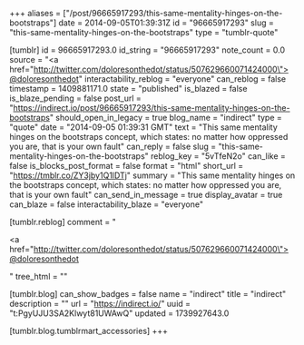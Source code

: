 +++
aliases = ["/post/96665917293/this-same-mentality-hinges-on-the-bootstraps"]
date = 2014-09-05T01:39:31Z
id = "96665917293"
slug = "this-same-mentality-hinges-on-the-bootstraps"
type = "tumblr-quote"

[tumblr]
id = 96665917293.0
id_string = "96665917293"
note_count = 0.0
source = "<a href=\"http://twitter.com/doloresonthedot/status/507629660071424000\">@doloresonthedot</a>"
interactability_reblog = "everyone"
can_reblog = false
timestamp = 1409881171.0
state = "published"
is_blazed = false
is_blaze_pending = false
post_url = "https://indirect.io/post/96665917293/this-same-mentality-hinges-on-the-bootstraps"
should_open_in_legacy = true
blog_name = "indirect"
type = "quote"
date = "2014-09-05 01:39:31 GMT"
text = "This same mentality hinges on the bootstraps concept, which states: no matter how oppressed you are, that is your own fault"
can_reply = false
slug = "this-same-mentality-hinges-on-the-bootstraps"
reblog_key = "5vTfeN2o"
can_like = false
is_blocks_post_format = false
format = "html"
short_url = "https://tmblr.co/ZY3jby1Q1lDTj"
summary = "This same mentality hinges on the bootstraps concept, which states: no matter how oppressed you are, that is your own fault"
can_send_in_message = true
display_avatar = true
can_blaze = false
interactability_blaze = "everyone"

[tumblr.reblog]
comment = "<p><a href=\"http://twitter.com/doloresonthedot/status/507629660071424000\">@doloresonthedot</a></p>"
tree_html = ""

[tumblr.blog]
can_show_badges = false
name = "indirect"
title = "indirect"
description = ""
url = "https://indirect.io/"
uuid = "t:PgyUJU3SA2Klwyt81UWAwQ"
updated = 1739927643.0

[tumblr.blog.tumblrmart_accessories]
+++
